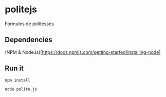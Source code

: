 # politejs
Formules de politesses

## Dependencies

(NPM & NodeJs)[https://docs.npmjs.com/getting-started/installing-node]

## Run it

```bash
npm install
```

```bash
node polite.js
```